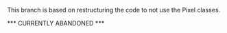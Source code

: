 This branch is based on restructuring the code to not use the Pixel classes.

*** CURRENTLY ABANDONED ***
